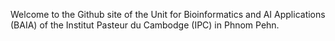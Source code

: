 Welcome to the Github site of the Unit for Bioinformatics and AI Applications (BAIA)
of the Institut Pasteur du Cambodge (IPC) in Phnom Pehn.

